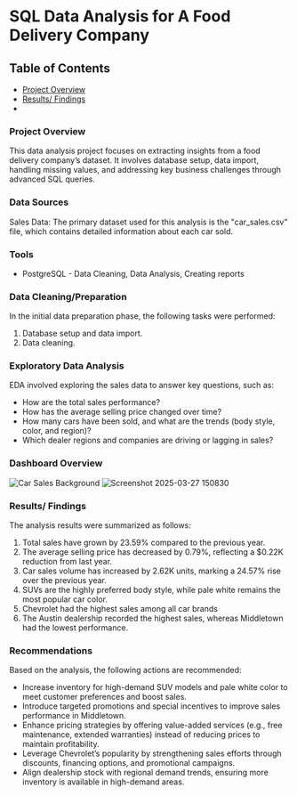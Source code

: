 # SQL Data Analysis for A Food Delivery Company

## Table of Contents
- [Project Overview](#project-overview)
- [Results/ Findings](#results-findings)
- 
### Project Overview
This data analysis project focuses on extracting insights from a food delivery company’s dataset. It involves database setup, data import, handling missing values, and addressing key business challenges through advanced SQL queries.


### Data Sources
Sales Data: The primary dataset used for this analysis is the "car_sales.csv" file, which contains detailed information about each car sold.

### Tools
- PostgreSQL - Data Cleaning, Data Analysis, Creating reports

### Data Cleaning/Preparation
In the initial data preparation phase, the following tasks were performed:
1. Database setup and data import.
2. Data cleaning.

### Exploratory Data Analysis
EDA involved exploring the sales data to answer key questions, such as:
- How are the total sales performance?
- How has the average selling price changed over time?
- How many cars have been sold, and what are the trends (body style, color, and region)?
- Which dealer regions and companies are driving or lagging in sales?
### Dashboard Overview
![Car Sales Background](https://github.com/user-attachments/assets/4b70b161-6915-4f22-8565-577acb292754)
![Screenshot 2025-03-27 150830](https://github.com/user-attachments/assets/bb4e0535-6f39-4368-8e6d-2b103c4643ad)

### Results/ Findings
The analysis results were summarized as follows:
1. Total sales have grown by 23.59% compared to the previous year.
2. The average selling price has decreased by 0.79%, reflecting a $0.22K reduction from last year.
3. Car sales volume has increased by 2.62K units, marking a 24.57% rise over the previous year.
4. SUVs are the highly preferred body style, while pale white remains the most popular car color.
5. Chevrolet had the highest sales among all car brands
6. The Austin dealership recorded the highest sales, whereas Middletown had the lowest performance. 

### Recommendations
Based on the analysis, the following actions are recommended:
- Increase inventory for high-demand SUV models and pale white color to meet customer preferences and boost sales.
- Introduce targeted promotions and special incentives to improve sales performance in Middletown.
- Enhance pricing strategies by offering value-added services (e.g., free maintenance, extended warranties) instead of reducing prices to maintain profitability.
- Leverage Chevrolet’s popularity by strengthening sales efforts through discounts, financing options, and promotional campaigns.
- Align dealership stock with regional demand trends, ensuring more inventory is available in high-demand areas.

